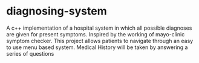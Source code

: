 # diagnosing-system
A c++ implementation of a hospital system in which all possible diagnoses are given for present symptoms. Inspired by the working of mayo-clinic symptom checker. This project allows patients to navigate through an easy to use menu based system. Medical History will be taken by answering a series of questions
